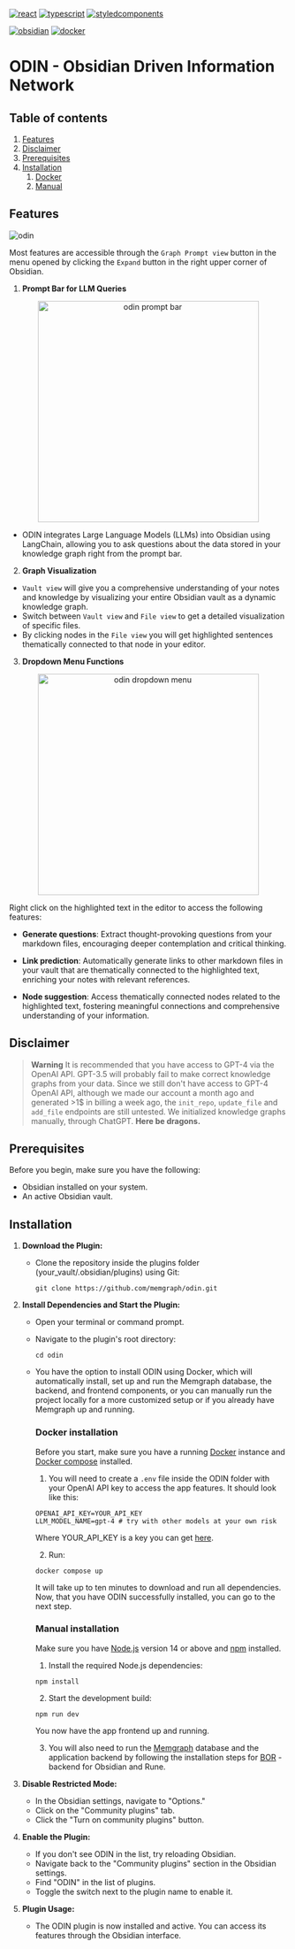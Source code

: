 [![react](https://img.shields.io/badge/React-61DBFB?style=for-the-badge&logo=react&logoColor=black)](https://reactjs.org/)
[![typescript](https://img.shields.io/badge/TypeScript-3178C6?style=for-the-badge&logo=typescript&logoColor=white)](https://www.typescriptlang.org/)
[![styledcomponents](https://img.shields.io/badge/styled_components-DB7093?style=for-the-badge&logo=styledcomponents&logoColor=white)](https://styled-components.com/)

[![obsidian](https://img.shields.io/badge/obsidian-7C3AED?style=for-the-badge&logo=obsidian&logoColor=white)](https://obsidian.md/)
[![docker](https://img.shields.io/badge/docker-2496ED?style=for-the-badge&logo=docker&logoColor=white)](https://www.docker.com/)

# ODIN - Obsidian Driven Information Network

## Table of contents
1. [Features](#features)
2. [Disclaimer](#disclaimer)
3. [Prerequisites](#prerequisites)
4. [Installation](#installation)
	1. [Docker](#docker-installation)
	2. [Manual](#manual-installation)

## Features

<img src="./src/assets/images/odin.png" alt="odin">

Most features are accessible through the `Graph Prompt view` button in the menu opened by clicking the `Expand` button in the right upper corner of Obsidian.

1. **Prompt Bar for LLM Queries**

<p align="center">
  <img src="./src/assets/images/odin-promptbar.png" alt="odin prompt bar" width="400">
</p>

- ODIN integrates Large Language Models (LLMs) into Obsidian using LangChain, allowing you to ask questions about the data stored in your knowledge graph right from the prompt bar.
  
2. **Graph Visualization**

- `Vault view` will give you a comprehensive understanding of your notes and knowledge by visualizing your entire Obsidian vault as a dynamic knowledge graph.
- Switch between `Vault view` and `File view` to get a detailed visualization of specific files.
- By clicking nodes in the `File view` you will get highlighted sentences thematically connected to that node in your editor.

3. **Dropdown Menu Functions**

<p align="center">
  <img src="./src/assets/images/odin-dropdown.png" alt="odin dropdown menu" width="400">
</p>

Right click on the highlighted text in the editor to access the following features:

- **Generate questions**: Extract thought-provoking questions from your markdown files, encouraging deeper contemplation and critical thinking.

- **Link prediction**: Automatically generate links to other markdown files in your vault that are thematically connected to the highlighted text, enriching your notes with relevant references.

- **Node suggestion**: Access thematically connected nodes related to the highlighted text, fostering meaningful connections and comprehensive understanding of your information.

## Disclaimer

> **Warning**
> It is recommended that you have access to GPT-4 via the OpenAI API. GPT-3.5 will probably fail to make correct knowledge graphs from your data.
> Since we still don't have access to GPT-4 OpenAI API, although we made our account a month ago and generated >1$ in billing a week ago,
> the `init_repo`, `update_file` and `add_file` endpoints are still untested. We initialized knowledge graphs manually, through ChatGPT.
> **Here be dragons.**

## Prerequisites

Before you begin, make sure you have the following:

- Obsidian installed on your system.
- An active Obsidian vault.

## Installation

1. **Download the Plugin:**

    - Clone the repository inside the plugins folder (your_vault/.obsidian/plugins) using Git:
      ```
      git clone https://github.com/memgraph/odin.git
      ```    

2. **Install Dependencies and Start the Plugin:**

    - Open your terminal or command prompt.
    - Navigate to the plugin's root directory:
      ```
      cd odin
      ```
    - You have the option to install ODIN using Docker, which will automatically install, set up and run the Memgraph database, the backend, and frontend components, or you can manually run the project locally for a more customized setup or if you already have Memgraph up and running.
      ### Docker installation

      Before you start, make sure you have a running [Docker](https://www.docker.com/) instance and [Docker compose](https://docs.docker.com/compose/install/) installed.

      1. You will need to create a `.env` file inside the ODIN folder with your OpenAI API key to access the app features. It should look like this:
        ```
        OPENAI_API_KEY=YOUR_API_KEY
        LLM_MODEL_NAME=gpt-4 # try with other models at your own risk 
        ```
        Where YOUR_API_KEY is a key you can get [here](https://openai.com/).

      2. Run:
        ```
        docker compose up
        ```

        It will take up to ten minutes to download and run all dependencies. Now, that you have ODIN successfully installed, you can go to the next step.

      ### Manual installation
  
      Make sure you have [Node.js](https://nodejs.org/en/download/current) version 14 or above and [npm](https://docs.npmjs.com/downloading-and-installing-node-js-and-npm) installed.

      1. Install the required Node.js dependencies:
        ```
        npm install
        ```

      2. Start the development build:
        ```
        npm run dev
        ```

        You now have the app frontend up and running.

      3. You will also need to run the [Memgraph](https://memgraph.com/docs/memgraph/installation) database and the application backend by following the installation steps for [BOR](https://github.com/memgraph/bor) - backend for Obsidian and Rune.

4. **Disable Restricted Mode:**

    - In the Obsidian settings, navigate to "Options."
    - Click on the "Community plugins" tab.
    - Click the "Turn on community plugins" button.

5. **Enable the Plugin:**

    - If you don't see ODIN in the list, try reloading Obsidian.
    - Navigate back to the "Community plugins" section in the Obsidian settings.
    - Find "ODIN" in the list of plugins.
    - Toggle the switch next to the plugin name to enable it.

6. **Plugin Usage:**

    - The ODIN plugin is now installed and active. You can access its features through the Obsidian interface.
